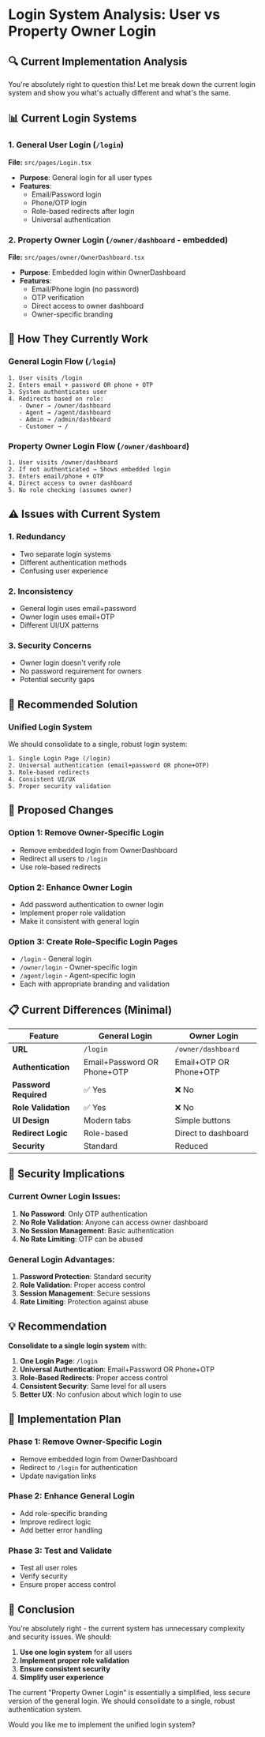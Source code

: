 # Login System Analysis: User vs Property Owner Login

## 🔍 Current Implementation Analysis

You're absolutely right to question this! Let me break down the current login system and show you what's actually different and what's the same.

## 📊 Current Login Systems

### **1. General User Login** (`/login`)
**File:** `src/pages/Login.tsx`
- **Purpose**: General login for all user types
- **Features**:
  - Email/Password login
  - Phone/OTP login
  - Role-based redirects after login
  - Universal authentication

### **2. Property Owner Login** (`/owner/dashboard` - embedded)
**File:** `src/pages/owner/OwnerDashboard.tsx`
- **Purpose**: Embedded login within OwnerDashboard
- **Features**:
  - Email/Phone login (no password)
  - OTP verification
  - Direct access to owner dashboard
  - Owner-specific branding

## 🔄 How They Currently Work

### **General Login Flow** (`/login`)
```
1. User visits /login
2. Enters email + password OR phone + OTP
3. System authenticates user
4. Redirects based on role:
   - Owner → /owner/dashboard
   - Agent → /agent/dashboard
   - Admin → /admin/dashboard
   - Customer → /
```

### **Property Owner Login Flow** (`/owner/dashboard`)
```
1. User visits /owner/dashboard
2. If not authenticated → Shows embedded login
3. Enters email/phone + OTP
4. Direct access to owner dashboard
5. No role checking (assumes owner)
```

## ⚠️ Issues with Current System

### **1. Redundancy**
- Two separate login systems
- Different authentication methods
- Confusing user experience

### **2. Inconsistency**
- General login uses email+password
- Owner login uses email+OTP
- Different UI/UX patterns

### **3. Security Concerns**
- Owner login doesn't verify role
- No password requirement for owners
- Potential security gaps

## 🎯 Recommended Solution

### **Unified Login System**
We should consolidate to a single, robust login system:

```
1. Single Login Page (/login)
2. Universal authentication (email+password OR phone+OTP)
3. Role-based redirects
4. Consistent UI/UX
5. Proper security validation
```

## 🔧 Proposed Changes

### **Option 1: Remove Owner-Specific Login**
- Remove embedded login from OwnerDashboard
- Redirect all users to `/login`
- Use role-based redirects

### **Option 2: Enhance Owner Login**
- Add password authentication to owner login
- Implement proper role validation
- Make it consistent with general login

### **Option 3: Create Role-Specific Login Pages**
- `/login` - General login
- `/owner/login` - Owner-specific login
- `/agent/login` - Agent-specific login
- Each with appropriate branding and validation

## 📋 Current Differences (Minimal)

| Feature | General Login | Owner Login |
|---------|---------------|-------------|
| **URL** | `/login` | `/owner/dashboard` |
| **Authentication** | Email+Password OR Phone+OTP | Email+OTP OR Phone+OTP |
| **Password Required** | ✅ Yes | ❌ No |
| **Role Validation** | ✅ Yes | ❌ No |
| **UI Design** | Modern tabs | Simple buttons |
| **Redirect Logic** | Role-based | Direct to dashboard |
| **Security** | Standard | Reduced |

## 🚨 Security Implications

### **Current Owner Login Issues:**
1. **No Password**: Only OTP authentication
2. **No Role Validation**: Anyone can access owner dashboard
3. **No Session Management**: Basic authentication
4. **No Rate Limiting**: OTP can be abused

### **General Login Advantages:**
1. **Password Protection**: Standard security
2. **Role Validation**: Proper access control
3. **Session Management**: Secure sessions
4. **Rate Limiting**: Protection against abuse

## 💡 Recommendation

**Consolidate to a single login system** with:

1. **One Login Page**: `/login`
2. **Universal Authentication**: Email+Password OR Phone+OTP
3. **Role-Based Redirects**: Proper access control
4. **Consistent Security**: Same level for all users
5. **Better UX**: No confusion about which login to use

## 🔄 Implementation Plan

### **Phase 1: Remove Owner-Specific Login**
- Remove embedded login from OwnerDashboard
- Redirect to `/login` for authentication
- Update navigation links

### **Phase 2: Enhance General Login**
- Add role-specific branding
- Improve redirect logic
- Add better error handling

### **Phase 3: Test and Validate**
- Test all user roles
- Verify security
- Ensure proper access control

## 🎯 Conclusion

You're absolutely right - the current system has unnecessary complexity and security issues. We should:

1. **Use one login system** for all users
2. **Implement proper role validation**
3. **Ensure consistent security**
4. **Simplify user experience**

The current "Property Owner Login" is essentially a simplified, less secure version of the general login. We should consolidate to a single, robust authentication system.

Would you like me to implement the unified login system?
